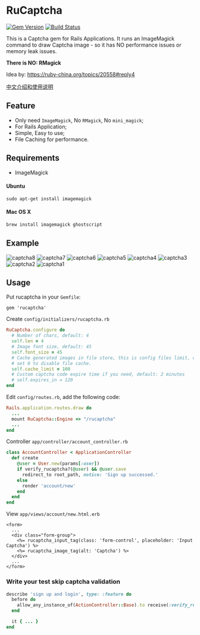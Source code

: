 # RuCaptcha

[![Gem Version](https://badge.fury.io/rb/rucaptcha.svg)](https://badge.fury.io/rb/rucaptcha)
[![Build Status](https://travis-ci.org/huacnlee/rucaptcha.svg)](https://travis-ci.org/huacnlee/rucaptcha)

This is a Captcha gem for Rails Applications. It runs an ImageMagick command to draw Captcha image - so it has NO performance issues or memory leak issues.

**There is NO: RMagick**

Idea by: https://ruby-china.org/topics/20558#reply4

[中文介绍和使用说明](https://ruby-china.org/topics/27832)


## Feature

- Only need `ImageMagick`, No `RMagick`, No `mini_magick`;
- For Rails Application;
- Simple, Easy to use;
- File Caching for performance.

## Requirements

- ImageMagick

#### Ubuntu

```
sudo apt-get install imagemagick
```

#### Mac OS X

```bash
brew install imagemagick ghostscript
```

## Example

![captcha8](https://cloud.githubusercontent.com/assets/5518/10965901/f8e17118-83ea-11e5-935d-a17fd6ab8307.png)
![captcha7](https://cloud.githubusercontent.com/assets/5518/10965903/f8e34b5a-83ea-11e5-9f8e-e43fc78347a7.png)
![captcha6](https://cloud.githubusercontent.com/assets/5518/10965902/f8e2f132-83ea-11e5-89f5-b75aedbcfb2f.png)
![captcha5](https://cloud.githubusercontent.com/assets/5518/10965904/f920ec44-83ea-11e5-89d2-3312da0f2bc4.png)
![captcha4](https://cloud.githubusercontent.com/assets/5518/10965905/f92264ac-83ea-11e5-96b0-2e81ee78d073.png)
![captcha3](https://cloud.githubusercontent.com/assets/5518/10965906/f9279652-83ea-11e5-94fa-a9cd2df9beec.png)
![captcha2](https://cloud.githubusercontent.com/assets/5518/10965909/f9623e24-83ea-11e5-8ad3-d4bf94edfe1b.png)
![captcha1](https://cloud.githubusercontent.com/assets/5518/10965908/f95fedfe-83ea-11e5-990b-fdcd2d1a97aa.png)

## Usage

Put rucaptcha in your `Gemfile`:

```
gem 'rucaptcha'
```

Create `config/initializers/rucaptcha.rb`

```rb
RuCaptcha.configure do
  # Number of chars, default: 4
  self.len = 4
  # Image font size, default: 45
  self.font_size = 45
  # Cache generated images in file store, this is config files limit, default: 100
  # set 0 to disable file cache.
  self.cache_limit = 100
  # Custom captcha code expire time if you need, default: 2 minutes
  # self.expires_in = 120
end
```

Edit `config/routes.rb`, add the following code:

```rb
Rails.application.routes.draw do
  ...
  mount RuCaptcha::Engine => "/rucaptcha"
  ...
end
```

Controller `app/controller/account_controller.rb`

```rb
class AccountController < ApplicationController
  def create
    @user = User.new(params[:user])
    if verify_rucaptcha?(@user) && @user.save
      redirect_to root_path, notice: 'Sign up successed.'
    else
      render 'account/new'
    end
  end
end
```

View `app/views/account/new.html.erb`

```erb
<form>
  ...
  <div class="form-group">
    <%= rucaptcha_input_tag(class: 'form-control', placeholder: 'Input Captcha') %>
    <%= rucaptcha_image_tag(alt: 'Captcha') %>
  </div>
  ...
</form>
```

### Write your test skip captcha validation

```rb
describe 'sign up and login', type: :feature do
  before do
    allow_any_instance_of(ActionController::Base).to receive(:verify_rucaptcha?).and_return(true)
  end

  it { ... }
end
```



